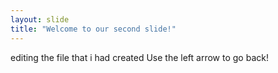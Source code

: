 ```yaml
---
layout: slide
title: "Welcome to our second slide!"
---
```

editing the file that i had created
Use the left arrow to go back!
